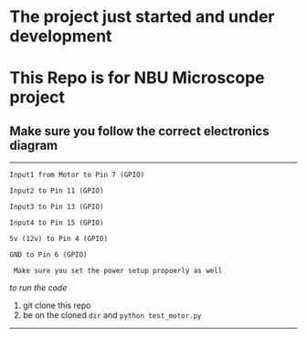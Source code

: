 
# The project just started and under development
# This Repo is for NBU Microscope project
## Make sure you follow the correct electronics diagram

----
`Input1 from Motor to Pin 7 (GPIO)`

`Input2 to Pin 11 (GPIO)`

`Input3 to Pin 13 (GPIO)`

`Input4 to Pin 15 (GPIO)`

`5v (12v) to Pin 4 (GPIO)`

`GND to Pin 6 (GPIO)`

``` Make sure you set the power setup propoerly as well```

*to run the code*
1. git clone this repo
2. be on the cloned `dir` and `python test_motor.py`
*****
